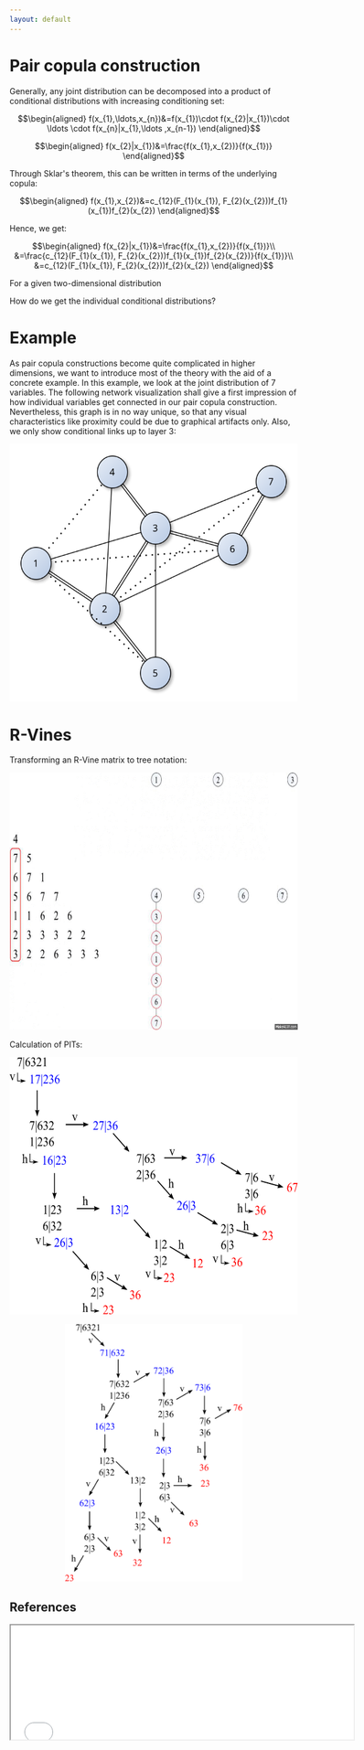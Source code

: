 ```yaml
---
layout: default
---
```


# Pair copula construction

Generally, any joint distribution can be decomposed into a product of
conditional distributions with increasing conditioning set:

$$\begin{aligned}
f(x_{1},\ldots,x_{n})&=f(x_{1})\cdot f(x_{2}|x_{1})\cdot \ldots \cdot f(x_{n}|x_{1},\ldots ,x_{n-1})
\end{aligned}$$

$$\begin{aligned}
f(x_{2}|x_{1})&=\frac{f(x_{1},x_{2})}{f(x_{1})}
\end{aligned}$$

Through Sklar's theorem, this can be written in terms of the
underlying copula: 

$$\begin{aligned}
f(x_{1},x_{2})&=c_{12}(F_{1}(x_{1}), F_{2}(x_{2}))f_{1}(x_{1})f_{2}(x_{2})
\end{aligned}$$

Hence, we get:

$$\begin{aligned}
f(x_{2}|x_{1})&=\frac{f(x_{1},x_{2})}{f(x_{1})}\\
&=\frac{c_{12}(F_{1}(x_{1}), F_{2}(x_{2}))f_{1}(x_{1})f_{2}(x_{2})}{f(x_{1})}\\
&=c_{12}(F_{1}(x_{1}), F_{2}(x_{2}))f_{2}(x_{2})
\end{aligned}$$


For a given two-dimensional distribution 



How do we get the individual conditional distributions?



# Example

As pair copula constructions become quite complicated in higher
dimensions, we want to introduce most of the theory with the aid of a
concrete example. In this example, we look at the joint distribution
of 7 variables. The following network visualization shall give a first
impression of how individual variables get connected in our pair
copula construction. Nevertheless, this graph is in no way unique, so
that any visual characteristics like proximity could be due to
graphical artifacts only. Also, we only show conditional links up to
layer 3:

<p align="center">
<img src="../pics/network_graphic.svg" alt="rvine matrix conversion" height="450px">
</p>


# R-Vines

Transforming an R-Vine matrix to tree notation:



<p align="center">
<img src="../pics/complete_rvine_matrix_to_tree.gif" alt="rvine matrix conversion" height="450px">
</p>

Calculation of PITs:

<p align="center">
<img src="../pics/pit_calculation2.svg" alt="cascading calculation of PITs" height="450px">
</p>

<p align="center">
<img src="../pics/pit_calculation.svg" alt="cascading calculation of PITs" height="450px">
</p>


References<a name="refs"></a>
---------

<iframe src="../refs/html_refs/rvines.html" width="600" height="200"></iframe>

